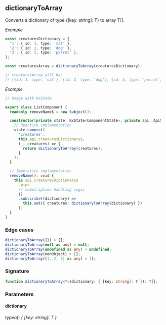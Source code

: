 ## dictionaryToArray

Converts a dictionary of type {[key: string]: T} to array T[].

_Example_

```typescript
const creaturesDictionary = {
  '1': { id: 1, type: 'cat' },
  '2': { id: 2, type: 'dog' },
  '3': { id: 3, type: 'parrot' },
};

const creaturesArray = dictionaryToArray(creaturesDictionary);

// creaturesArray will be:
// [{id: 1, type: 'cat'}, {id: 2, type: 'dog'}, {id: 3, type: 'parrot'}];
```

_Example_

```typescript
// Usage with RxState

export class ListComponent {
  readonly removeName$ = new Subject();

  constructor(private state: RxState<ComponentState>, private api: ApiService) {
    // Reactive implementation
    state.connect(
      'creatures',
      this.api.creaturesDictionary$,
      (_, creatures) => {
        return dictionaryToArray(creatures);
      }
    );
  }

  // Imperative implementation
  removeName(): void {
    this.api.creaturesDictionary$
      .pipe
      // subscription handling logic
      ()
      .subscribe((dictionary) =>
        this.set({ creatures: dictionaryToArray(dictionary) })
      );
  }
}
```

### Edge cases

```typescript
dictionaryToArray({}) > [];
dictionaryToArray(null as any) > null;
dictionaryToArray(undefined as any) > undefined;
dictionaryToArray(nonObject) > [];
dictionaryToArray([1, 2, 3] as any) > [];
```

### Signature

```typescript
function dictionaryToArray<T>(dictionary: { [key: string]: T }): T[];
```

### Parameters

#### dictionary

###### typeof: { [key: string]: T }
